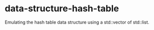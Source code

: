 # data-structure-hash-table
Emulating the hash table data structure using a std::vector of std::list.
